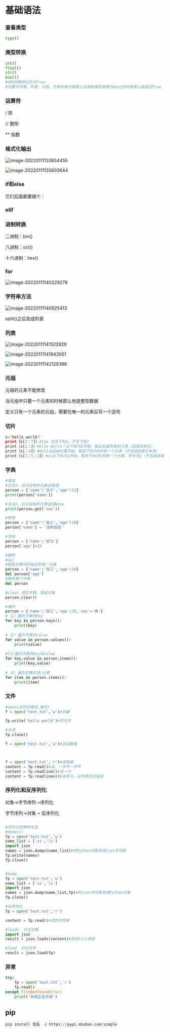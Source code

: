 # 基础语法

### 查看类型

```python
type()
```

### 类型转换

```python
int()
float()
str()
bool()
#非0的数转化后为True
#只要字符串、列表、元祖、字典中有内容那么在强制类型转换为boo1的时候那么就返回True
```



### 运算符

/ 除

// 整除

** 指数



### 格式化输出

![image-20220111133854455](C:\Users\ASUS\AppData\Roaming\Typora\typora-user-images\image-20220111133854455.png)

![image-20220111135603644](C:\Users\ASUS\AppData\Roaming\Typora\typora-user-images\image-20220111135603644.png)



### if和else

它们后面都要跟个：



### elif



### 进制转换

二进制：bin()

八进制：oct()

十六进制：hex()

### for

![image-20220111140229278](C:\Users\ASUS\AppData\Roaming\Typora\typora-user-images\image-20220111140229278.png)

### 字符串方法

![image-20220111140925413](C:\Users\ASUS\AppData\Roaming\Typora\typora-user-images\image-20220111140925413.png)

 split()之后变成列表



### 列表

![image-20220111141522829](C:\Users\ASUS\AppData\Roaming\Typora\typora-user-images\image-20220111141522829.png)

![image-20220111141943001](C:\Users\ASUS\AppData\Roaming\Typora\typora-user-images\image-20220111141943001.png)

![image-20220111142129386](C:\Users\ASUS\AppData\Roaming\Typora\typora-user-images\image-20220111142129386.png)



### 元祖

元祖的元素不能修改

当元组中只要一个元素的时候那么他是整型数据

定义只有一个元素的元组，需要在唯一的元素后写一个逗号



### 切片

```python
s=‘Hello world！'
print（s[3：7]）#1ow 包含下标3，不含下标7
print（s[1：]）#ello World！从下标为1开始，取出后面所有的元素（没有结束位）
print（s[：4]）#Hel1从起始位置开始，取到下标为4的前一个元素（不包括结束位本身）
print（s[1：5：2]）#el从下标为1开始，取到下标为5的前一个元素，步长为2（不包括结束位本身）
```



### 字典

```python
#查找
#方法1，访问没有的元素会报错
person = {'name':'五千','age':11}
print(person['name'])

#方法2，访问没有的元素返回None
print(person.get('sex'))
```

```python
#修改
person = {'name':'张三','age':18}
person['name'] = '法外狂徒'
```

```python
#添加
person = {'name':'老马'}
person['age']=18
```

```python
#删除
#del
#删除字典中的指定的某一元素
person = {'name':'张三','age':18}
del person['age']
#删除整个字典
del person

#clear 清空字典，保留对象
person.clear()
```

```python
#遍历
person = {'name':'张三','age':18,'sex'='男'}
#（1）遍历字典的key
for key in person.keys():
    print(key)
    
#（2）遍历字典的value
for value in person.values():
    print(value)
    
#(3)遍历字典的key和value
for key,value in person.items():
    print(key,value)
    
#（4）遍历字典的项/元素
for item in person.items():
    print(item)

```



### 文件

```python
#open(文件的路径,模式)
f = open('test.txt','w')#创建

fp.write('hello world')#写文件

#关闭
fp.close()

f = open('test.txt','a')#追加数据



f = open('test.txt','r')#读数据
content = fp.read()#读，一字节一字节
content = fp.readline()#读一行
content = fp.readlines()#读多行，以列表形式返回
```



### 序列化和反序列化

对象->字节序列 =序列化

字节序列->对象 = 反序列化

```python

#序列化的两种方法
#dumps()
fp = open('test.txt','w')
name_list = ['zs','ls']
import json
names = json.dumps(name_list)#将Python对象变成json字符串
fp.write(names)
fp.close()


#dump 
fp = open('test.txt','w')
name_list = ['zs','ls']
import json
names = json.dump(name_list,fp)#将json字符串变成Python对象
fp.close()
```

```python
#反序列化
fp = open('text.txt','r')

content = fp.read()#读到字符串

#loads  针对对象
import json
result = json.loads(content)#转成list类型

#load  针对文件
result = json.load(fp)

```

### 异常

```python
try:
    fp = open('text.txt','r')
    fp.read()
except FileNotFoundError:
    print('系统正在升级')
```



## pip

```python
pip install 包名 -i https://pypi.douban.com/simple
```

